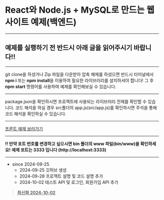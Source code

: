 # React와 Node.js + MySQL로 만드는 웹사이트 예제(백엔드)

---

## 예제를 실행하기 전 반드시 아래 글을 읽어주시기 바랍니다!!

---

git clone을 하셨거나 Zip 파일을 다운받아 압축 해제를 하셨으면 반드시 터미널에서 **npm i** 또는 **npm install**을 이용하여 필요한 라이브러리를 설치하셔야 합니다!
  그 후 **npm start** 명령어를 사용하여 예제를 확인해보실 수 있습니다.

---

package.json을 확인하시면 프로젝트에 사용되는 라이브러리 전체를 확인할 수 있습니다.
  코드 해석을 하실 경우 src폴더의 app.js(src/app.js)를 확인하시면 주석을 통해 코드 해석을 확인하실 수 있습니다.

---

[프론트 예제 보러가기](https://github.com/HeoGwan/DB_Design_Front_Template)

---

**!! 만약 포트 번호를 변경하고 싶으시면 bin 폴더의 www 파일(bin/www)을 확인하세요!**
<b>예제 포트는 3333 입니다 (http://localhost:3333)</b>

---

* since 2024-09-25
    * 2024-09-25 깃허브 생성
    * 2024-09-28 프로젝트 설명 및 코드 설명 추가
    * 2024-10-02 테스트 API 및 로그인, 회원가입 API 추가

> **<u>최신화 2024-10-02</u>**